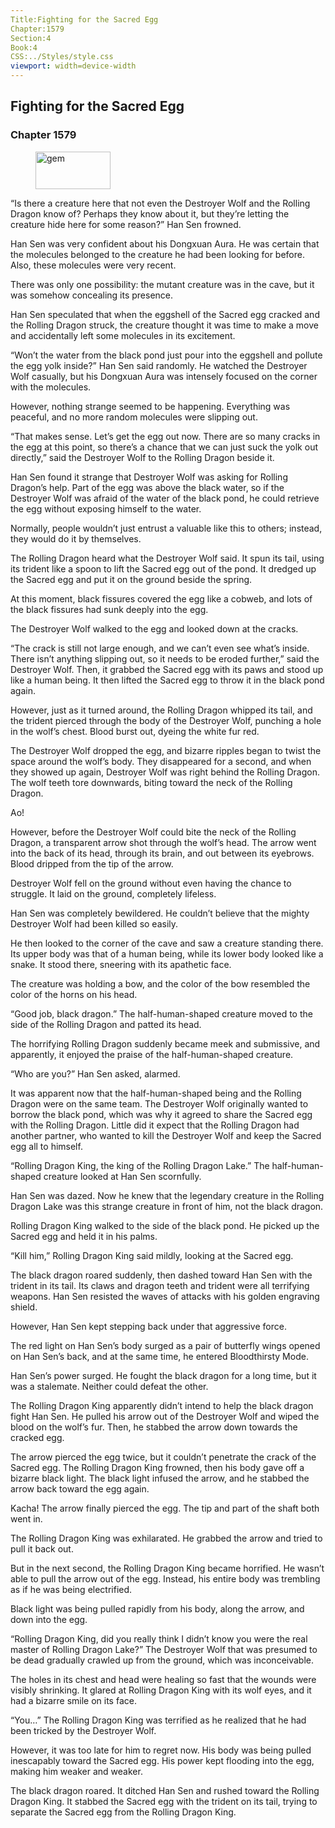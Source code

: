 ```yaml
---
Title:Fighting for the Sacred Egg 
Chapter:1579 
Section:4 
Book:4 
CSS:../Styles/style.css 
viewport: width=device-width
---
```

  
## Fighting for the Sacred Egg
### Chapter 1579
  
<figure>
	<img src="../Images/gem.gif" alt="gem" id="gem" width="120" height="60" />
</figure>
  

  
“Is there a creature here that not even the Destroyer Wolf and the Rolling Dragon know of? Perhaps they know about it, but they’re letting the creature hide here for some reason?” Han Sen frowned.

Han Sen was very confident about his Dongxuan Aura. He was certain that the molecules belonged to the creature he had been looking for before. Also, these molecules were very recent.

There was only one possibility: the mutant creature was in the cave, but it was somehow concealing its presence.

Han Sen speculated that when the eggshell of the Sacred egg cracked and the Rolling Dragon struck, the creature thought it was time to make a move and accidentally left some molecules in its excitement.

“Won’t the water from the black pond just pour into the eggshell and pollute the egg yolk inside?” Han Sen said randomly. He watched the Destroyer Wolf casually, but his Dongxuan Aura was intensely focused on the corner with the molecules.

However, nothing strange seemed to be happening. Everything was peaceful, and no more random molecules were slipping out.

“That makes sense. Let’s get the egg out now. There are so many cracks in the egg at this point, so there’s a chance that we can just suck the yolk out directly,” said the Destroyer Wolf to the Rolling Dragon beside it.

Han Sen found it strange that Destroyer Wolf was asking for Rolling Dragon’s help. Part of the egg was above the black water, so if the Destroyer Wolf was afraid of the water of the black pond, he could retrieve the egg without exposing himself to the water.

Normally, people wouldn’t just entrust a valuable like this to others; instead, they would do it by themselves.

The Rolling Dragon heard what the Destroyer Wolf said. It spun its tail, using its trident like a spoon to lift the Sacred egg out of the pond. It dredged up the Sacred egg and put it on the ground beside the spring.

At this moment, black fissures covered the egg like a cobweb, and lots of the black fissures had sunk deeply into the egg.

The Destroyer Wolf walked to the egg and looked down at the cracks.

“The crack is still not large enough, and we can’t even see what’s inside. There isn’t anything slipping out, so it needs to be eroded further,” said the Destroyer Wolf. Then, it grabbed the Sacred egg with its paws and stood up like a human being. It then lifted the Sacred egg to throw it in the black pond again.

However, just as it turned around, the Rolling Dragon whipped its tail, and the trident pierced through the body of the Destroyer Wolf, punching a hole in the wolf’s chest. Blood burst out, dyeing the white fur red.

The Destroyer Wolf dropped the egg, and bizarre ripples began to twist the space around the wolf’s body. They disappeared for a second, and when they showed up again, Destroyer Wolf was right behind the Rolling Dragon. The wolf teeth tore downwards, biting toward the neck of the Rolling Dragon.

Ao!

However, before the Destroyer Wolf could bite the neck of the Rolling Dragon, a transparent arrow shot through the wolf’s head. The arrow went into the back of its head, through its brain, and out between its eyebrows. Blood dripped from the tip of the arrow.

Destroyer Wolf fell on the ground without even having the chance to struggle. It laid on the ground, completely lifeless.

Han Sen was completely bewildered. He couldn’t believe that the mighty Destroyer Wolf had been killed so easily.

He then looked to the corner of the cave and saw a creature standing there. Its upper body was that of a human being, while its lower body looked like a snake. It stood there, sneering with its apathetic face.

The creature was holding a bow, and the color of the bow resembled the color of the horns on his head.

“Good job, black dragon.” The half-human-shaped creature moved to the side of the Rolling Dragon and patted its head.

The horrifying Rolling Dragon suddenly became meek and submissive, and apparently, it enjoyed the praise of the half-human-shaped creature.

“Who are you?” Han Sen asked, alarmed.

It was apparent now that the half-human-shaped being and the Rolling Dragon were on the same team. The Destroyer Wolf originally wanted to borrow the black pond, which was why it agreed to share the Sacred egg with the Rolling Dragon. Little did it expect that the Rolling Dragon had another partner, who wanted to kill the Destroyer Wolf and keep the Sacred egg all to himself.

“Rolling Dragon King, the king of the Rolling Dragon Lake.” The half-human-shaped creature looked at Han Sen scornfully.

Han Sen was dazed. Now he knew that the legendary creature in the Rolling Dragon Lake was this strange creature in front of him, not the black dragon.

Rolling Dragon King walked to the side of the black pond. He picked up the Sacred egg and held it in his palms.

“Kill him,” Rolling Dragon King said mildly, looking at the Sacred egg.

The black dragon roared suddenly, then dashed toward Han Sen with the trident in its tail. Its claws and dragon teeth and trident were all terrifying weapons. Han Sen resisted the waves of attacks with his golden engraving shield.

However, Han Sen kept stepping back under that aggressive force.

The red light on Han Sen’s body surged as a pair of butterfly wings opened on Han Sen’s back, and at the same time, he entered Bloodthirsty Mode.

Han Sen’s power surged. He fought the black dragon for a long time, but it was a stalemate. Neither could defeat the other.

The Rolling Dragon King apparently didn’t intend to help the black dragon fight Han Sen. He pulled his arrow out of the Destroyer Wolf and wiped the blood on the wolf’s fur. Then, he stabbed the arrow down towards the cracked egg.

The arrow pierced the egg twice, but it couldn’t penetrate the crack of the Sacred egg. The Rolling Dragon King frowned, then his body gave off a bizarre black light. The black light infused the arrow, and he stabbed the arrow back toward the egg again.

Kacha! The arrow finally pierced the egg. The tip and part of the shaft both went in.

The Rolling Dragon King was exhilarated. He grabbed the arrow and tried to pull it back out.

But in the next second, the Rolling Dragon King became horrified. He wasn’t able to pull the arrow out of the egg. Instead, his entire body was trembling as if he was being electrified.

Black light was being pulled rapidly from his body, along the arrow, and down into the egg.

“Rolling Dragon King, did you really think I didn’t know you were the real master of Rolling Dragon Lake?” The Destroyer Wolf that was presumed to be dead gradually crawled up from the ground, which was inconceivable.

The holes in its chest and head were healing so fast that the wounds were visibly shrinking. It glared at Rolling Dragon King with its wolf eyes, and it had a bizarre smile on its face.

“You…” The Rolling Dragon King was terrified as he realized that he had been tricked by the Destroyer Wolf.

However, it was too late for him to regret now. His body was being pulled inescapably toward the Sacred egg. His power kept flooding into the egg, making him weaker and weaker.

The black dragon roared. It ditched Han Sen and rushed toward the Rolling Dragon King. It stabbed the Sacred egg with the trident on its tail, trying to separate the Sacred egg from the Rolling Dragon King.